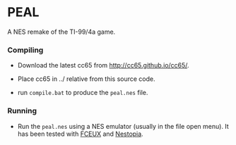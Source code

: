 PEAL
====

A NES remake of the TI-99/4a game.

### Compiling

* Download the latest cc65 from http://cc65.github.io/cc65/.

* Place cc65 in ../ relative from this source code.

* run `compile.bat` to produce the `peal.nes` file.

### Running

* Run the `peal.nes` using a NES emulator (usually in the file open menu). It has been tested with [FCEUX](http://www.fceux.com/) and [Nestopia](http://nestopia.sourceforge.net/).

